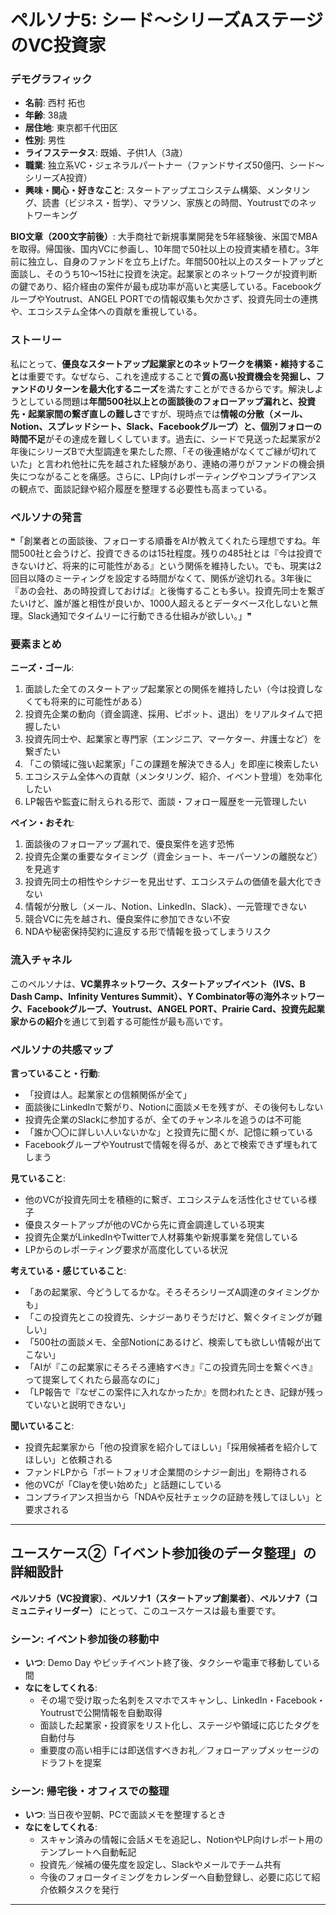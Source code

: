 # ペルソナ5: シード〜シリーズAステージのVC投資家

### デモグラフィック
- **名前**: 西村 拓也
- **年齢**: 38歳
- **居住地**: 東京都千代田区
- **性別**: 男性
- **ライフステータス**: 既婚、子供1人（3歳）
- **職業**: 独立系VC・ジェネラルパートナー（ファンドサイズ50億円、シード〜シリーズA投資）
- **興味・関心・好きなこと**: スタートアップエコシステム構築、メンタリング、読書（ビジネス・哲学）、マラソン、家族との時間、Youtrustでのネットワーキング

**BIO文章（200文字前後）**:
大手商社で新規事業開発を5年経験後、米国でMBAを取得。帰国後、国内VCに参画し、10年間で50社以上の投資実績を積む。3年前に独立し、自身のファンドを立ち上げた。年間500社以上のスタートアップと面談し、そのうち10〜15社に投資を決定。起業家とのネットワークが投資判断の鍵であり、紹介経由の案件が最も成功率が高いと実感している。FacebookグループやYoutrust、ANGEL PORTでの情報収集も欠かさず、投資先同士の連携や、エコシステム全体への貢献を重視している。

### ストーリー
私にとって、**優良なスタートアップ起業家とのネットワークを構築・維持すること**は重要です。なぜなら、これを達成することで**質の高い投資機会を発掘し、ファンドのリターンを最大化するニーズ**を満たすことができるからです。解決しようとしている問題は**年間500社以上との面談後のフォローアップ漏れと、投資先・起業家間の繋ぎ直しの難しさ**ですが、現時点では**情報の分散（メール、Notion、スプレッドシート、Slack、Facebookグループ）と、個別フォローの時間不足**がその達成を難しくしています。過去に、シードで見送った起業家が2年後にシリーズBで大型調達を果たした際、「その後連絡がなくてご縁が切れていた」と言われ他社に先を越された経験があり、連絡の滞りがファンドの機会損失につながることを痛感。さらに、LP向けレポーティングやコンプライアンスの観点で、面談記録や紹介履歴を整理する必要性も高まっている。

### ペルソナの発言
❝「創業者との面談後、フォローする順番をAIが教えてくれたら理想ですね。年間500社と会うけど、投資できるのは15社程度。残りの485社とは『今は投資できないけど、将来的に可能性がある』という関係を維持したい。でも、現実は2回目以降のミーティングを設定する時間がなくて、関係が途切れる。3年後に『あの会社、あの時投資しておけば』と後悔することも多い。投資先同士を繋ぎたいけど、誰が誰と相性が良いか、1000人超えるとデータベース化しないと無理。Slack通知でタイムリーに行動できる仕組みが欲しい。」❞

### 要素まとめ

**ニーズ・ゴール**:
1. 面談した全てのスタートアップ起業家との関係を維持したい（今は投資しなくても将来的に可能性がある）
2. 投資先企業の動向（資金調達、採用、ピボット、退出）をリアルタイムで把握したい
3. 投資先同士や、起業家と専門家（エンジニア、マーケター、弁護士など）を繋ぎたい
4. 「この領域に強い起業家」「この課題を解決できる人」を即座に検索したい
5. エコシステム全体への貢献（メンタリング、紹介、イベント登壇）を効率化したい
6. LP報告や監査に耐えられる形で、面談・フォロー履歴を一元管理したい

**ペイン・おそれ**:
1. 面談後のフォローアップ漏れで、優良案件を逃す恐怖
2. 投資先企業の重要なタイミング（資金ショート、キーパーソンの離脱など）を見逃す
3. 投資先同士の相性やシナジーを見出せず、エコシステムの価値を最大化できない
4. 情報が分散し（メール、Notion、LinkedIn、Slack）、一元管理できない
5. 競合VCに先を越され、優良案件に参加できない不安
6. NDAや秘密保持契約に違反する形で情報を扱ってしまうリスク

### 流入チャネル
このペルソナは、**VC業界ネットワーク、スタートアップイベント（IVS、B Dash Camp、Infinity Ventures Summit）、Y Combinator等の海外ネットワーク、Facebookグループ、Youtrust、ANGEL PORT、Prairie Card、投資先起業家からの紹介**を通じて到着する可能性が最も高いです。

### ペルソナの共感マップ

**言っていること・行動**:
- 「投資は人。起業家との信頼関係が全て」
- 面談後にLinkedInで繋がり、Notionに面談メモを残すが、その後何もしない
- 投資先企業のSlackに参加するが、全てのチャンネルを追うのは不可能
- 「誰か〇〇に詳しい人いないかな」と投資先に聞くが、記憶に頼っている
- FacebookグループやYoutrustで情報を得るが、あとで検索できず埋もれてしまう

**見ていること**:
- 他のVCが投資先同士を積極的に繋ぎ、エコシステムを活性化させている様子
- 優良スタートアップが他のVCから先に資金調達している現実
- 投資先企業がLinkedInやTwitterで人材募集や新規事業を発信している
- LPからのレポーティング要求が高度化している状況

**考えている・感じていること**:
- 「あの起業家、今どうしてるかな。そろそろシリーズA調達のタイミングかも」
- 「この投資先とこの投資先、シナジーありそうだけど、繋ぐタイミングが難しい」
- 「500社の面談メモ、全部Notionにあるけど、検索しても欲しい情報が出てこない」
- 「AIが『この起業家にそろそろ連絡すべき』『この投資先同士を繋ぐべき』って提案してくれたら最高なのに」
- 「LP報告で『なぜこの案件に入れなかったか』を問われたとき、記録が残っていないと説明できない」

**聞いていること**:
- 投資先起業家から「他の投資家を紹介してほしい」「採用候補者を紹介してほしい」と依頼される
- ファンドLPから「ポートフォリオ企業間のシナジー創出」を期待される
- 他のVCが「Clayを使い始めた」と話題にしている
- コンプライアンス担当から「NDAや反社チェックの証跡を残してほしい」と要求される

---

## ユースケース②「イベント参加後のデータ整理」の詳細設計

**ペルソナ5（VC投資家）**、**ペルソナ1（スタートアップ創業者）**、**ペルソナ7（コミュニティリーダー）** にとって、このユースケースは最も重要です。

### シーン: イベント参加後の移動中
- **いつ**: Demo Day やピッチイベント終了後、タクシーや電車で移動している間
- **なにをしてくれる**:
  - その場で受け取った名刺をスマホでスキャンし、LinkedIn・Facebook・Youtrustで公開情報を自動取得
  - 面談した起業家・投資家をリスト化し、ステージや領域に応じたタグを自動付与
  - 重要度の高い相手には即送信すべきお礼／フォローアップメッセージのドラフトを提案

### シーン: 帰宅後・オフィスでの整理
- **いつ**: 当日夜や翌朝、PCで面談メモを整理するとき
- **なにをしてくれる**:
  - スキャン済みの情報に会話メモを追記し、NotionやLP向けレポート用のテンプレートへ自動転記
  - 投資先／候補の優先度を設定し、Slackやメールでチーム共有
  - 今後のフォロータイミングをカレンダーへ自動登録し、必要に応じて紹介依頼タスクを発行

---

